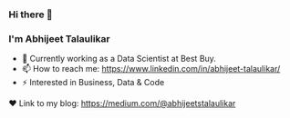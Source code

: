 ### Hi there 👋

### I'm Abhijeet Talaulikar

- 🔭 Currently working as a Data Scientist at Best Buy.
- 📫 How to reach me: https://www.linkedin.com/in/abhijeet-talaulikar/
- ⚡ Interested in Business, Data & Code

❤️ Link to my blog: https://medium.com/@abhijeetstalaulikar

